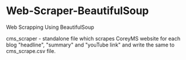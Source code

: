 # Web-Scraper-BeautifulSoup
Web Scrapping Using BeautifulSoup

cms_scraper - standalone file which scrapes CoreyMS website for each blog "headline", "summary" and "youTube link" and write the same to cms_scrape.csv file.
